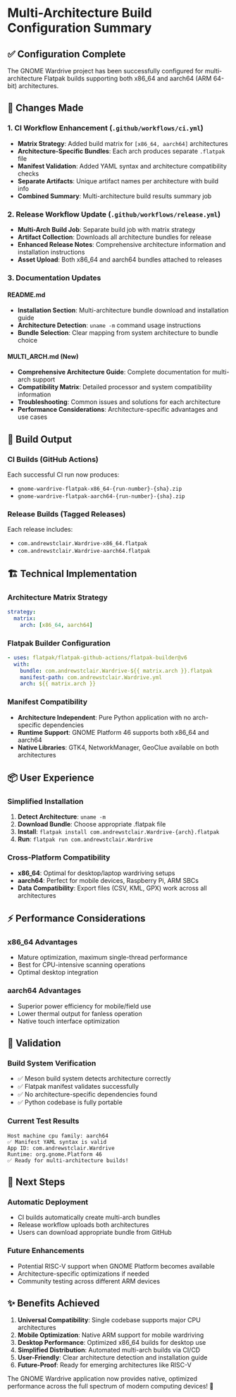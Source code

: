 # Multi-Architecture Build Configuration Summary

## ✅ Configuration Complete

The GNOME Wardrive project has been successfully configured for multi-architecture Flatpak builds supporting both x86_64 and aarch64 (ARM 64-bit) architectures.

## 🔧 Changes Made

### 1. CI Workflow Enhancement (`.github/workflows/ci.yml`)
- **Matrix Strategy**: Added build matrix for `[x86_64, aarch64]` architectures
- **Architecture-Specific Bundles**: Each arch produces separate `.flatpak` file
- **Manifest Validation**: Added YAML syntax and architecture compatibility checks
- **Separate Artifacts**: Unique artifact names per architecture with build info
- **Combined Summary**: Multi-architecture build results summary job

### 2. Release Workflow Update (`.github/workflows/release.yml`)
- **Multi-Arch Build Job**: Separate build job with matrix strategy
- **Artifact Collection**: Downloads all architecture bundles for release
- **Enhanced Release Notes**: Comprehensive architecture information and installation instructions
- **Asset Upload**: Both x86_64 and aarch64 bundles attached to releases

### 3. Documentation Updates

#### README.md
- **Installation Section**: Multi-architecture bundle download and installation guide
- **Architecture Detection**: `uname -m` command usage instructions
- **Bundle Selection**: Clear mapping from system architecture to bundle choice

#### MULTI_ARCH.md (New)
- **Comprehensive Architecture Guide**: Complete documentation for multi-arch support
- **Compatibility Matrix**: Detailed processor and system compatibility information
- **Troubleshooting**: Common issues and solutions for each architecture
- **Performance Considerations**: Architecture-specific advantages and use cases

## 🎯 Build Output

### CI Builds (GitHub Actions)
Each successful CI run now produces:
- `gnome-wardrive-flatpak-x86_64-{run-number}-{sha}.zip`
- `gnome-wardrive-flatpak-aarch64-{run-number}-{sha}.zip`

### Release Builds (Tagged Releases)
Each release includes:
- `com.andrewstclair.Wardrive-x86_64.flatpak`
- `com.andrewstclair.Wardrive-aarch64.flatpak`

## 🏗️ Technical Implementation

### Architecture Matrix Strategy
```yaml
strategy:
  matrix:
    arch: [x86_64, aarch64]
```

### Flatpak Builder Configuration
```yaml
- uses: flatpak/flatpak-github-actions/flatpak-builder@v6
  with:
    bundle: com.andrewstclair.Wardrive-${{ matrix.arch }}.flatpak
    manifest-path: com.andrewstclair.Wardrive.yml
    arch: ${{ matrix.arch }}
```

### Manifest Compatibility
- **Architecture Independent**: Pure Python application with no arch-specific dependencies
- **Runtime Support**: GNOME Platform 46 supports both x86_64 and aarch64
- **Native Libraries**: GTK4, NetworkManager, GeoClue available on both architectures

## 📦 User Experience

### Simplified Installation
1. **Detect Architecture**: `uname -m`
2. **Download Bundle**: Choose appropriate .flatpak file
3. **Install**: `flatpak install com.andrewstclair.Wardrive-{arch}.flatpak`
4. **Run**: `flatpak run com.andrewstclair.Wardrive`

### Cross-Platform Compatibility
- **x86_64**: Optimal for desktop/laptop wardriving setups
- **aarch64**: Perfect for mobile devices, Raspberry Pi, ARM SBCs
- **Data Compatibility**: Export files (CSV, KML, GPX) work across all architectures

## ⚡ Performance Considerations

### x86_64 Advantages
- Mature optimization, maximum single-thread performance
- Best for CPU-intensive scanning operations
- Optimal desktop integration

### aarch64 Advantages  
- Superior power efficiency for mobile/field use
- Lower thermal output for fanless operation
- Native touch interface optimization

## 🧪 Validation

### Build System Verification
- ✅ Meson build system detects architecture correctly
- ✅ Flatpak manifest validates successfully
- ✅ No architecture-specific dependencies found
- ✅ Python codebase is fully portable

### Current Test Results
```
Host machine cpu family: aarch64
✅ Manifest YAML syntax is valid
App ID: com.andrewstclair.Wardrive
Runtime: org.gnome.Platform 46
✅ Ready for multi-architecture builds!
```

## 🚀 Next Steps

### Automatic Deployment
- CI builds automatically create multi-arch bundles
- Release workflow uploads both architectures
- Users can download appropriate bundle from GitHub

### Future Enhancements
- Potential RISC-V support when GNOME Platform becomes available
- Architecture-specific optimizations if needed
- Community testing across different ARM devices

## ✨ Benefits Achieved

1. **Universal Compatibility**: Single codebase supports major CPU architectures
2. **Mobile Optimization**: Native ARM support for mobile wardriving
3. **Desktop Performance**: Optimized x86_64 builds for desktop use
4. **Simplified Distribution**: Automated multi-arch builds via CI/CD
5. **User-Friendly**: Clear architecture detection and installation guide
6. **Future-Proof**: Ready for emerging architectures like RISC-V

The GNOME Wardrive application now provides native, optimized performance across the full spectrum of modern computing devices! 🎯